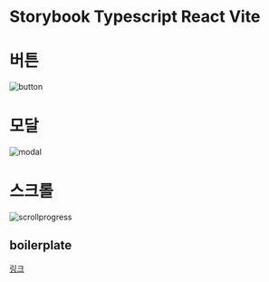 # Storybook Typescript React Vite

# 버튼

![button](https://user-images.githubusercontent.com/77968955/186611869-09741f51-32cc-4a0b-a267-161671fa7f3f.gif)

# 모달

![modal](https://user-images.githubusercontent.com/77968955/187029435-392fa7ea-279a-4a49-a104-f1769c507639.gif)

# 스크롤

![scrollprogress](https://user-images.githubusercontent.com/77968955/186626150-b7170008-50a1-4472-8242-5d0136601ea9.gif)

## boilerplate

[링크](https://github.com/sjyoung428/storybook-playground/tree/689241d0a29a73500902ba75f6c002c5d832abf9)

